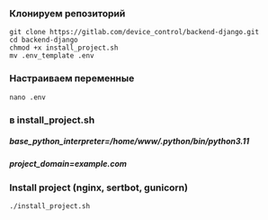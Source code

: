 
### Клонируем репозиторий
```
git clone https://gitlab.com/device_control/backend-django.git
cd backend-django
chmod +x install_project.sh
mv .env_template .env
```
### Настраиваем переменные
```
nano .env
```
### в install_project.sh
##### base_python_interpreter=/home/www/.python/bin/python3.11
##### project_domain=example.com

### Install project (nginx, sertbot, gunicorn)
```
./install_project.sh
```

